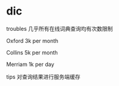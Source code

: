 # dic
troubles 几乎所有在线词典查询均有次数限制

Oxford 3k per month

Collins 5k per month

Merriam 1k per day


tips 对查询结果进行服务端缓存
